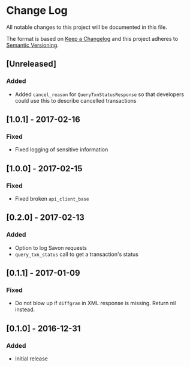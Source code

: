 # Change Log
All notable changes to this project will be documented in this file.

The format is based on [Keep a Changelog](http://keepachangelog.com/)
and this project adheres to [Semantic Versioning](http://semver.org/).

## [Unreleased]
### Added
- Added `cancel_reason` for `QueryTxnStatusResponse` so that developers could use this to describe cancelled transactions

## [1.0.1] - 2017-02-16
### Fixed
- Fixed logging of sensitive information

## [1.0.0] - 2017-02-15
### Fixed
- Fixed broken `api_client_base`

## [0.2.0] - 2017-02-13
### Added
- Option to log Savon requests
- `query_txn_status` call to get a transaction's status

## [0.1.1] - 2017-01-09
### Fixed
- Do not blow up if `diffgram` in XML response is missing. Return nil instead.

## [0.1.0] - 2016-12-31
### Added
- Initial release
